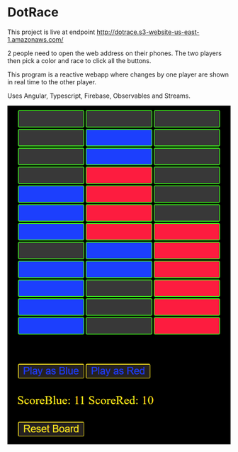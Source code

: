 # DotRace

This project is live at endpoint http://dotrace.s3-website-us-east-1.amazonaws.com/

2 people need to open the web address on their phones. The two players then pick a color and race to click all the buttons.

This program is a reactive webapp where changes by one player are shown in real time to the other player.

Uses Angular, Typescript, Firebase, Observables and Streams.

![](screenshot/screenshot.png)
